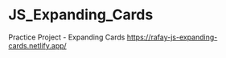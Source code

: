 # JS_Expanding_Cards
Practice Project - Expanding Cards
https://rafay-js-expanding-cards.netlify.app/
